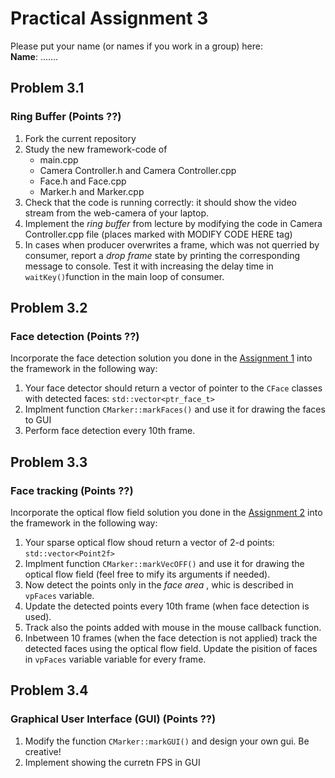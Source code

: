 # Practical Assignment 3
Please put your name (or names if you work in a group) here:  
**Name**: .......
## Problem 3.1
### Ring Buffer (Points ??)
1. Fork the current repository
2. Study the new framework-code of 
    - main.cpp
    - Camera Controller.h and Camera Controller.cpp
    - Face.h and Face.cpp
    - Marker.h and Marker.cpp
3. Check that the code is running correctly: it should show the video stream from the web-camera of your laptop.
4. Implement the _ring buffer_ from lecture by modifying the code in Camera Controller.cpp file (places marked with MODIFY CODE HERE tag)
5. In cases when producer overwrites a frame, which was not querried by consumer, report a _drop frame_ state by printing the corresponding message to console. Test it with increasing the delay time in `waitKey()`function in the main loop of consumer. 

## Problem 3.2
### Face detection (Points ??)
Incorporate the face detection solution you done in the [Assignment 1](https://github.com/Jacobs-University/visir-tracker-01) into the framework in the following way:
1. Your face detector should return a vector of pointer to the `CFace` classes with detected faces: `std::vector<ptr_face_t>` 
2. Implment function `CMarker::markFaces()` and use it for drawing the faces to GUI
3. Perform face detection every 10th frame.

## Problem 3.3
### Face tracking (Points ??)
Incorporate the optical flow field solution you done in the [Assignment 2](https://github.com/Jacobs-University/visir-tracker-02) into the framework in the following way:
1. Your sparse optical flow shoud return a vector of 2-d points: `std::vector<Point2f>`
2. Implment function `CMarker::markVecOFF()` and use it for drawing the optical flow field (feel free to mify its arguments if needed). 
3. Now detect the points only in the _face area_ , whic is described in `vpFaces` variable.
4. Update the detected points every 10th frame (when face detection is used).
5. Track also the points added with mouse in the mouse callback function.
6. Inbetween 10 frames (when the face detection is not applied) track the detected faces using the optical flow field. Update the pisition of faces in `vpFaces` variable variable for every frame.

## Problem 3.4
### Graphical User Interface (GUI) (Points ??)
1. Modify the function `CMarker::markGUI()` and design your own gui. Be creative!
2. Implement showing the curretn FPS in GUI

